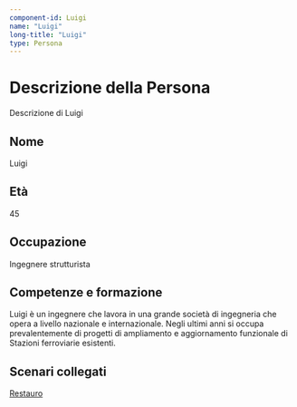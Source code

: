 ```yaml
---
component-id: Luigi
name: "Luigi"
long-title: "Luigi"
type: Persona
---
```


# Descrizione della Persona

Descrizione di Luigi

## Nome
Luigi

## Età
45

## Occupazione
Ingegnere strutturista

## Competenze e formazione
Luigi è un ingegnere che lavora in una grande società di ingegneria che opera a livello nazionale e internazionale. Negli ultimi anni si occupa prevalentemente di progetti di ampliamento e aggiornamento funzionale di Stazioni ferroviarie esistenti.

## Scenari collegati
[Restauro](https://github.com/read-project/stories/blob/main/Scenario/Restauro.md)
